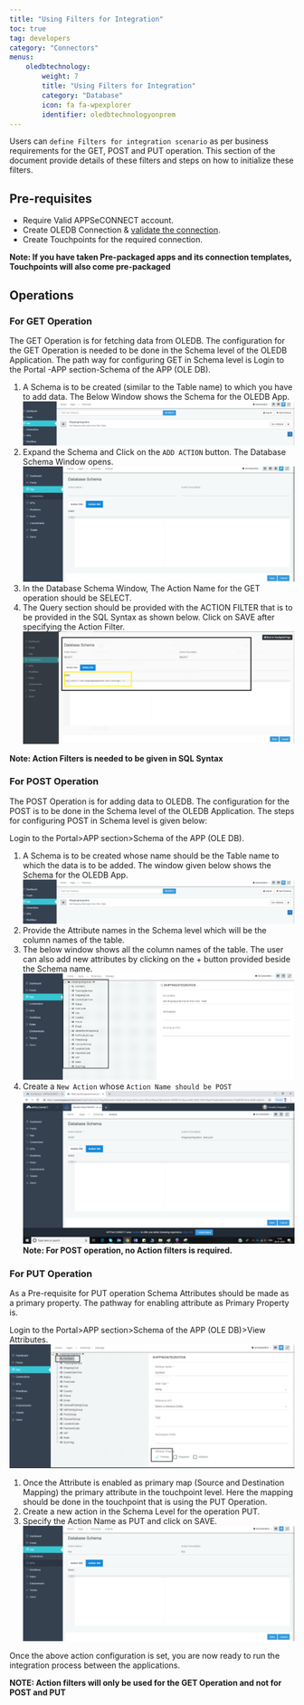 ```yaml
---
title: "Using Filters for Integration"
toc: true
tag: developers
category: "Connectors"
menus: 
    oledbtechnology:
        weight: 7
        title: "Using Filters for Integration"
        category: "Database"
        icon: fa fa-wpexplorer
        identifier: oledbtechnologyonprem
---
```

Users can `define Filters for integration scenario` as per business requirements for the GET,
POST and PUT operation. This section of the document provide details of these filters 
and steps on how to initialize these filters.

## Pre-requisites
* Require Valid APPSeCONNECT account.
* Create OLEDB Connection & [validate the connection](/connectors/OLEDB-Credentials/).
* Create Touchpoints for the required connection.

**Note: If you have taken Pre-packaged apps and its connection templates, Touchpoints will also come pre-packaged**

## Operations

### For GET Operation
The GET Operation is for fetching data from OLEDB. The configuration for the GET Operation is needed to be done in the Schema level of the OLEDB Application. 
The path way for configuring GET in Schema level is
Login to the Portal -APP section-Schema of the APP (OLE DB).
1.	A Schema is to be created (similar to the Table name) to which you have to add data. The Below Window shows the Schema for the OLEDB App.
![Schema Get Operation O L E D B](/staticfiles/connectors/media/technology-connector/Schema-GetOperation-OLEDB.png)
2.  Expand the Schema and Click on the `ADD ACTION` button. The Database Schema Window opens.
![Database Schema Get Operation O L E D B](/staticfiles/connectors/media/technology-connector/DatabaseSchema-GetOperation-OLEDB.png)
2.  In the Database Schema Window, The Action Name for the GET operation should be SELECT.
3.	The Query section should be provided with the ACTION FILTER that is to be provided in the 
    SQL Syntax as shown below. Click on SAVE after specifying the Action Filter.
![Databaseschema Get Action O L E D B](/staticfiles/connectors/media/technology-connector/databaseschema-GetAction-OLEDB.png)

**Note: Action Filters is needed to be given in SQL Syntax**

### For POST Operation
The POST Operation is for adding data to OLEDB. The configuration for the POST is to be done in the Schema level of the OLEDB Application. 
The steps for configuring POST in Schema level is given below:

Login to the Portal>APP section>Schema of the APP (OLE DB).

1.	A Schema is to be created whose name should be the Table name to which the data is to be added. 
    The window given below shows the Schema for the OLEDB App.
![Post Operation Schema](/staticfiles/connectors/media/technology-connector/PostOperation-Schema.png)
2.	Provide the Attribute names in the Schema level which will be the column names of the table. 
3.  The below window shows all the column names of the table. The user can also add new attributes by 
    clicking on the + button provided beside the Schema name.
![Post Operation Attribute](/staticfiles/connectors/media/technology-connector/PostOperation-Attribute.png)
4.	Create a `New Action` whose `Action Name should be POST`
![Post Operation Action](/staticfiles/connectors/media/technology-connector/PostOperation-Action.png)
**Note: For POST operation, no Action filters is required.**

### For PUT Operation

As a Pre-requisite for PUT operation Schema Attributes should be made as a primary property. 
The pathway for enabling attribute as Primary Property is. 

Login to the Portal>APP section>Schema of the APP (OLE DB)>View Attributes.
![Put Operation Primary Attribute](/staticfiles/connectors/media/technology-connector/PutOperation-PrimaryAttribute.png)
1.	Once the Attribute is enabled as primary map (Source and Destination Mapping) the primary attribute in the touchpoint level. Here the mapping should be done in the touchpoint that is using the PUT Operation.
2.	Create a new action in the Schema Level for the operation PUT. 
3.	Specify the Action Name as PUT and click on SAVE.
![Put Operation Database Schema](/staticfiles/connectors/media/technology-connector/PutOperation-DatabaseSchema.png)

Once the above action configuration is set, you are now ready to run the integration process between the applications.

**NOTE: Action filters will only be used for the GET Operation and not for POST and PUT**

